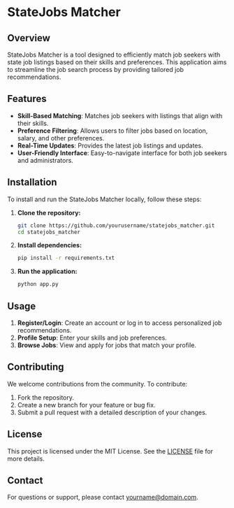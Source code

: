 # StateJobs Matcher

## Overview
StateJobs Matcher is a tool designed to efficiently match job seekers with state job listings based on their skills and preferences. This application aims to streamline the job search process by providing tailored job recommendations.

## Features
- **Skill-Based Matching**: Matches job seekers with listings that align with their skills.
- **Preference Filtering**: Allows users to filter jobs based on location, salary, and other preferences.
- **Real-Time Updates**: Provides the latest job listings and updates.
- **User-Friendly Interface**: Easy-to-navigate interface for both job seekers and administrators.

## Installation
To install and run the StateJobs Matcher locally, follow these steps:

1. **Clone the repository:**
   ```bash
   git clone https://github.com/yourusername/statejobs_matcher.git
   cd statejobs_matcher
   ```

2. **Install dependencies:**
   ```bash
   pip install -r requirements.txt
   ```

3. **Run the application:**
   ```bash
   python app.py
   ```

## Usage
1. **Register/Login**: Create an account or log in to access personalized job recommendations.
2. **Profile Setup**: Enter your skills and job preferences.
3. **Browse Jobs**: View and apply for jobs that match your profile.

## Contributing
We welcome contributions from the community. To contribute:

1. Fork the repository.
2. Create a new branch for your feature or bug fix.
3. Submit a pull request with a detailed description of your changes.

## License
This project is licensed under the MIT License. See the [LICENSE](LICENSE) file for more details.

## Contact
For questions or support, please contact [yourname@domain.com](mailto:yourname@domain.com).